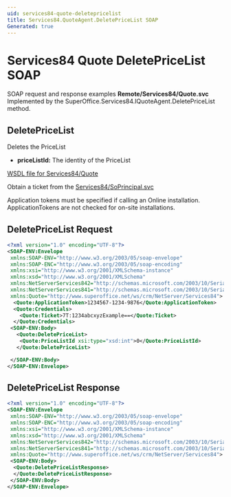 ```yaml
---
uid: services84-quote-deletepricelist
title: Services84.QuoteAgent.DeletePriceList SOAP
Generated: true
---
```


# Services84 Quote DeletePriceList SOAP

SOAP request and response examples **Remote/Services84/Quote.svc**
Implemented by the <see cref="M:SuperOffice.Services84.IQuoteAgent.DeletePriceList">SuperOffice.Services84.IQuoteAgent.DeletePriceList</see> method.

## DeletePriceList

Deletes the PriceList

* **priceListId:** The identity of the PriceList



[WSDL file for Services84/Quote](../Services84-Quote.md)

Obtain a ticket from the [Services84/SoPrincipal.svc](../SoPrincipal/index.md)

Application tokens must be specified if calling an Online installation. ApplicationTokens are not checked for on-site installations.

## DeletePriceList Request

```xml
<?xml version="1.0" encoding="UTF-8"?>
<SOAP-ENV:Envelope
 xmlns:SOAP-ENV="http://www.w3.org/2003/05/soap-envelope"
 xmlns:SOAP-ENC="http://www.w3.org/2003/05/soap-encoding"
 xmlns:xsi="http://www.w3.org/2001/XMLSchema-instance"
 xmlns:xsd="http://www.w3.org/2001/XMLSchema"
 xmlns:NetServerServices842="http://schemas.microsoft.com/2003/10/Serialization/Arrays"
 xmlns:NetServerServices841="http://schemas.microsoft.com/2003/10/Serialization/"
 xmlns:Quote="http://www.superoffice.net/ws/crm/NetServer/Services84">
  <Quote:ApplicationToken>1234567-1234-9876</Quote:ApplicationToken>
  <Quote:Credentials>
    <Quote:Ticket>7T:1234abcxyzExample==</Quote:Ticket>
  </Quote:Credentials>
 <SOAP-ENV:Body>
   <Quote:DeletePriceList>
    <Quote:PriceListId xsi:type="xsd:int">0</Quote:PriceListId>
   </Quote:DeletePriceList>

 </SOAP-ENV:Body>
</SOAP-ENV:Envelope>

```


## DeletePriceList Response

```xml
<?xml version="1.0" encoding="UTF-8"?>
<SOAP-ENV:Envelope
 xmlns:SOAP-ENV="http://www.w3.org/2003/05/soap-envelope"
 xmlns:SOAP-ENC="http://www.w3.org/2003/05/soap-encoding"
 xmlns:xsi="http://www.w3.org/2001/XMLSchema-instance"
 xmlns:xsd="http://www.w3.org/2001/XMLSchema"
 xmlns:NetServerServices842="http://schemas.microsoft.com/2003/10/Serialization/Arrays"
 xmlns:NetServerServices841="http://schemas.microsoft.com/2003/10/Serialization/"
 xmlns:Quote="http://www.superoffice.net/ws/crm/NetServer/Services84">
 <SOAP-ENV:Body>
  <Quote:DeletePriceListResponse>
  </Quote:DeletePriceListResponse>
 </SOAP-ENV:Body>
</SOAP-ENV:Envelope>

```

